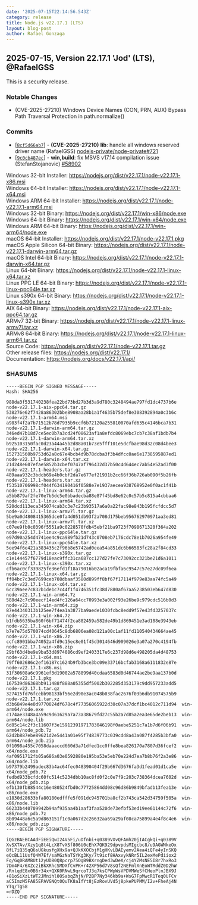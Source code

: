 ```yaml
---
date: '2025-07-15T22:14:56.543Z'
category: release
title: Node.js v22.17.1 (LTS)
layout: blog-post
author: Rafael Gonzaga
---
```


## 2025-07-15, Version 22.17.1 'Jod' (LTS), @RafaelGSS

This is a security release.

### Notable Changes

- (CVE-2025-27210) Windows Device Names (CON, PRN, AUX) Bypass Path Traversal Protection in path.normalize()

### Commits

- \[[`8cf5d66ab7`](https://github.com/nodejs/node/commit/8cf5d66ab7)] - **(CVE-2025-27210)** **lib**: handle all windows reserved driver name (RafaelGSS) [nodejs-private/node-private#721](https://github.com/nodejs-private/node-private/pull/721)
- \[[`9c0cb487ec`](https://github.com/nodejs/node/commit/9c0cb487ec)] - **win,build**: fix MSVS v17.14 compilation issue (StefanStojanovic) [#58902](https://github.com/nodejs/node/pull/58902)

Windows 32-bit Installer: https://nodejs.org/dist/v22.17.1/node-v22.17.1-x86.msi \
Windows 64-bit Installer: https://nodejs.org/dist/v22.17.1/node-v22.17.1-x64.msi \
Windows ARM 64-bit Installer: https://nodejs.org/dist/v22.17.1/node-v22.17.1-arm64.msi \
Windows 32-bit Binary: https://nodejs.org/dist/v22.17.1/win-x86/node.exe \
Windows 64-bit Binary: https://nodejs.org/dist/v22.17.1/win-x64/node.exe \
Windows ARM 64-bit Binary: https://nodejs.org/dist/v22.17.1/win-arm64/node.exe \
macOS 64-bit Installer: https://nodejs.org/dist/v22.17.1/node-v22.17.1.pkg \
macOS Apple Silicon 64-bit Binary: https://nodejs.org/dist/v22.17.1/node-v22.17.1-darwin-arm64.tar.gz \
macOS Intel 64-bit Binary: https://nodejs.org/dist/v22.17.1/node-v22.17.1-darwin-x64.tar.gz \
Linux 64-bit Binary: https://nodejs.org/dist/v22.17.1/node-v22.17.1-linux-x64.tar.xz \
Linux PPC LE 64-bit Binary: https://nodejs.org/dist/v22.17.1/node-v22.17.1-linux-ppc64le.tar.xz \
Linux s390x 64-bit Binary: https://nodejs.org/dist/v22.17.1/node-v22.17.1-linux-s390x.tar.xz \
AIX 64-bit Binary: https://nodejs.org/dist/v22.17.1/node-v22.17.1-aix-ppc64.tar.gz \
ARMv7 32-bit Binary: https://nodejs.org/dist/v22.17.1/node-v22.17.1-linux-armv7l.tar.xz \
ARMv8 64-bit Binary: https://nodejs.org/dist/v22.17.1/node-v22.17.1-linux-arm64.tar.xz \
Source Code: https://nodejs.org/dist/v22.17.1/node-v22.17.1.tar.gz \
Other release files: https://nodejs.org/dist/v22.17.1/ \
Documentation: https://nodejs.org/docs/v22.17.1/api/

### SHASUMS

```
-----BEGIN PGP SIGNED MESSAGE-----
Hash: SHA256

988da3f531740238fea22bd73bd27b3d3a9d780c3248494ae797fd1dc4737b6e  node-v22.17.1-aix-ppc64.tar.gz
538276e62f7428a86302bbe8908aa28b1a1f4635b75def8e308392894a0c3b6c  node-v22.17.1-arm64.msi
a983f4f2a7b71512b78d7935b9ccf6b72120a255810070afd635c4146bca7b31  node-v22.17.1-darwin-arm64.tar.gz
346ed47b18d7ce5ec0b7a3cd24f08623af1a8efdc8069ebc7cb7c38af1bdb7b4  node-v22.17.1-darwin-arm64.tar.xz
b925103150fac0d23a44a45b2d88a01b73e5fff101e5dcfbae98d32c08d4bee3  node-v22.17.1-darwin-x64.tar.gz
152731560b9753d62a8c67e4bcb4d9b78dcba3f3b4dfcc0ae6e1738595887ed1  node-v22.17.1-darwin-x64.tar.xz
21d248e607efae5852b3cbef0747af796432d37b50c4d644ec7ab54e52ad3f00  node-v22.17.1-headers.tar.gz
489aaa932c3bdcb69e4b0cbf2da7e677ef21931b2cc66f36b726ab090f5b26fb  node-v22.17.1-headers.tar.xz
f53510706998cf044f634190416f0588e7e1937aecea938768952e0f0ac1f41b  node-v22.17.1-linux-arm64.tar.gz
a5bb879af2fe70e7b5dc5e0bbadecba88e87f45bd8e62c0c57b5c815a4cbbaa6  node-v22.17.1-linux-arm64.tar.xz
520dcd113eca345074cab3c3e7c23b93517a6a0a22fac98e843b195fcfdcc5d7  node-v22.17.1-linux-armv7l.tar.gz
5be9a0d4808415365dce0fa4d051db93f2a708d175beb956762970971aa3ed81  node-v22.17.1-linux-armv7l.tar.xz
c07ee9fb0c0396f5551a9c0228570fdb45ebf21ba9723f7098671320f364a202  node-v22.17.1-linux-ppc64le.tar.gz
e97d90a254d4741ee4c9ca989fb21d743c0708eb7176cdc78e1b7026a954fe49  node-v22.17.1-linux-ppc64le.tar.xz
5ee94f6e421a383435c2f96b8e5742ad0eea54a851dc6b66583fc28a2f84cd33  node-v22.17.1-linux-s390x.tar.gz
c1e144457f6779d18eac9ffc31ca687cc127d27fe7c73092cc321be21d6a1011  node-v22.17.1-linux-s390x.tar.xz
cfb6ac0cf339825fe36efd1f18a79016b02aca19fbfa6c9547c57e27dc09f6ea  node-v22.17.1-linux-x64.tar.gz
ff04bc7c3ed7699ceb708dbaaf3580d899ff8bf67f17114f979e83aa74fc5a49  node-v22.17.1-linux-x64.tar.xz
6cc39aee7c832b1de1c7c44f1f4746351fc38d7880af67aa5238503eb647d830  node-v22.17.1-win-arm64.7z
588d42c7c90eecf14ed4fc126a64cc70993e3a002f93e26be9c979cdc516b0d3  node-v22.17.1-win-arm64.zip
87e44340313b125ee7f4ea1a3877ba9aede1030fcbc8edd9f57e43fd3257037c  node-v22.17.1-win-x64.7z
b1fdb5635ba860f6bf71474f2ca882459a582de49b1d869451e3ad188e3943eb  node-v22.17.1-win-x64.zip
b7e7e75d570074cd40645c8db6806ea08d121a00c1af11fd110540434664ae45  node-v22.17.1-win-x86.7z
ccfc8901bba74052a4fd9c15ec8e01f45d3014646d909026e3a07a270c4194fb  node-v22.17.1-win-x86.zip
29bf63d4be9e9ba53d8974086cd9ef2403317e6c237d98d6e498205da4d48753  node-v22.17.1-x64.msi
79ff602686c2ef16187c1624b9fb3bce3bc09e33716bcfab3168a6111832e87e  node-v22.17.1-x86.msi
31f30608a6c9961ef3d19002a578899d40cdaa6583d0d46744ae2be9aa137b0d  node-v22.17.1.pkg
167539d86368bb911488f888a05355df5002b302285d353179c9dd957233add5  node-v22.17.1.tar.gz
327415fd76fcebb98133bf56e2d90e3ac048b038fac2676f03b6db91074575b9  node-v22.17.1.tar.xz
d3b6849e4e0d9770024df678c4f77356065922d30c07a37dcf1bc4012c711d94  win-arm64/node.exe
c174ae3348a4a59c9d61629a7a73a38679fd27c55b2a7d85a2ea3e65de2beb13  win-arm64/node.lib
6d85c14c2f3c11607f3e15912391971783046198f0aebe5251c7a1b7d6f06b91  win-arm64/node_pdb.7z
62d2b887ebe89621d2e5441a01e95f74839773c039cdd8a43a087f4285b3bfa0  win-arm64/node_pdb.zip
0f1098a455c7058daaaccd660d3a71dfed1cc0ffe8bea826170a7807d36fcef2  win-x64/node.exe
4af0951712fb05a686a03e0592880e195ba53e5eb70e224d7ea7b8b76f2a3e86  win-x64/node.lib
b97379b2499adec83b4ac64fec048390404f29b667d3676fa3d1fead01d1ca5e  win-x64/node_pdb.7z
fedbd933bcfdc60fc514c5234dbb10ac8fd0f2c0e7f9c203c738364dcea7602d  win-x64/node_pdb.zip
efb130fb88544c16e480524fbd0c77725864dd08c96d86b9849bfadb13fea13e  win-x86/node.exe
e1830d28633bfa80180edfffe5f091dc945701ba8cf2b743ca542d34759f505a  win-x86/node.lib
66233b440709942b94af935aa4b1aaf3faa520de73efbf53ed19ee61144c72f6  win-x86/node_pdb.7z
8b09448a6c5a9d863151f1c0a067d2c26632aa69a29af08ca75899a4e4f8c4e6  win-x86/node_pdb.zip
-----BEGIN PGP SIGNATURE-----

iQGzBAEBCAAdFiEEiQwI24V5Fi/uDfnbi+q0389VXvQFAmh20jIACgkQi+q0389V
XvSXTAv/Xzy1q8t4LcX8TvXSf806U0cEhX7QK929dpvpdsMIgcbc8/u9AGWNkeOx
8fL7iQ35qQ6sUGkusfgXHx9a+QJkKXOCbjM1gHKvLBAEyemv2Aea4iQFe4yInSKQ
eQcBL11UsfQ4W7Ef/saMGzNaTSYKg3Ky/7t9icf8HAxvykNRr5IL2exMePdiiox2
Fq/Gq0RAMBUt12yUD80Q8pcrp75OgB9BXrngDed3wDeX/cj4YZMsNE5I8r7hxRo3
7Dm4F4/6XZc2iBkXRhcSMDXfCvPK+r42XP56d7V8sQf2NEFmlXnEoWTRddZ0D2hW
/RnlqdE8x0B6r34x+QXK0RNwL9qrcoTJ3q7ksCPWpWsVPDVMWeSfCHeoPlnJBX9J
+81oSiXzLtWT2JMnihl0OSabqZhjN/P2BP7Ny346kb9a+WsG7FpMwcR1Teq0UFCv
aC5ImzM5FA85EPAVGNQt0QuTK8aIfYt8jEzRovUVd5j8pkePUPMM/I2v+FheAj4N
YTq/Tg58
=rDZQ
-----END PGP SIGNATURE-----
```
